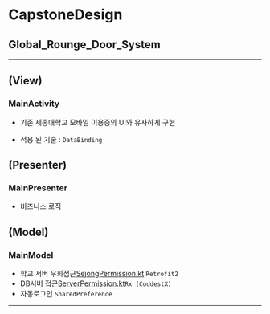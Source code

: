 ﻿# CapstoneDesign
## Global_Rounge_Door_System
<hr/>  

## (View)  

### MainActivity  
 + 기존 세종대학교 모바일 이용증의 UI와 유사하게 구현
 - 적용 된 기술 :  ``DataBinding ``

</hr>  

## (Presenter)  

### MainPresenter  
 + 비즈니스 로직
 </hr>  
 
 ## (Model)  
 
### MainModel
 + 학교 서버 우회접근[SejongPermission.kt](
 https://github.com/zojae031/CapstoneDesign_Global_Rounge_Door_System/blob/android/GlobalRounge/app/src/main/java/capstonedesign/globalrounge/MainJob/Model/SejongPermission.kt) ``Retrofit2`` 
 + DB서버 접근[ServerPermission.kt](https://github.com/zojae031/CapstoneDesign_Global_Rounge_Door_System/blob/android/GlobalRounge/app/src/main/java/capstonedesign/globalrounge/MainJob/Model/ServerPermission.kt)``Rx (CoddestX)``
 + 자동로그인 ``SharedPreference``
<hr>


